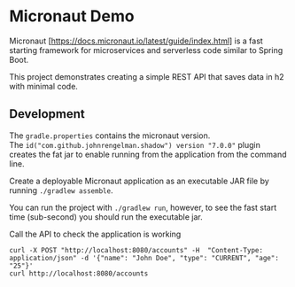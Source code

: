# Micronaut Demo

Micronaut [https://docs.micronaut.io/latest/guide/index.html] is a fast starting framework for microservices and
serverless code similar to Spring Boot.

This project demonstrates creating a simple REST API that saves data in h2 with minimal code.

## Development

The `gradle.properties` contains the micronaut version.  
The `id("com.github.johnrengelman.shadow") version "7.0.0"` plugin creates the fat jar to enable running from the
application from the command line.

Create a deployable Micronaut application as an executable JAR file by running `./gradlew assemble`.

You can run the project with `./gradlew run`, however, to see the fast start time (sub-second) you should run the
executable jar.

Call the API to check the application is working

    curl -X POST "http://localhost:8080/accounts" -H  "Content-Type: application/json" -d '{"name": "John Doe", "type": "CURRENT", "age": "25"}'
    curl http://localhost:8080/accounts
